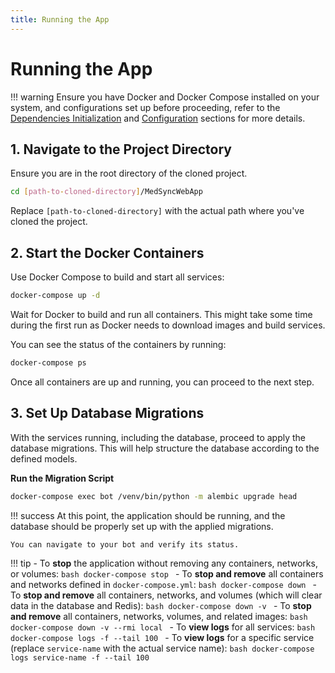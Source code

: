 ```yaml
---
title: Running the App
---
```


# Running the App

!!! warning
    Ensure you have Docker and Docker Compose installed on your system, and configurations set up before proceeding, refer to the [Dependencies Initialization](dependencies-initialization.md) and [Configuration](configuration.md) sections for more details.

## 1. Navigate to the Project Directory

Ensure you are in the root directory of the cloned project.

```bash
cd [path-to-cloned-directory]/MedSyncWebApp
```

Replace `[path-to-cloned-directory]` with the actual path where you've cloned the project.

## 2. Start the Docker Containers

Use Docker Compose to build and start all services:

```bash
docker-compose up -d
```

Wait for Docker to build and run all containers. This might take some time during the first run as Docker needs to
download images and build services.

You can see the status of the containers by running:

```bash
docker-compose ps
```

Once all containers are up and running, you can proceed to the next step.

## 3. Set Up Database Migrations

With the services running, including the database, proceed to apply the database migrations. This will help structure
the database according to the defined models.

**Run the Migration Script**

```bash
docker-compose exec bot /venv/bin/python -m alembic upgrade head
```

!!! success
    At this point, the application should be running, and the database should be properly set up with the applied migrations. 

    You can navigate to your bot and verify its status.


!!! tip
    - To **stop** the application without removing any containers, networks, or volumes:
        ```bash
        docker-compose stop
        ```
    - To **stop and remove** all containers and networks defined in `docker-compose.yml`:
        ```bash
        docker-compose down
        ```
    - To **stop and remove** all containers, networks, and volumes (which will clear data in the database and Redis):
        ```bash
        docker-compose down -v
        ```
    - To **stop and remove** all containers, networks, volumes, and related images:
        ```bash
        docker-compose down -v --rmi local
        ```
    - To **view logs** for all services:
        ```bash
        docker-compose logs -f --tail 100
        ```
    - To **view logs** for a specific service (replace `service-name` with the actual service name):
        ```bash
        docker-compose logs service-name -f --tail 100
        ``` 
    
